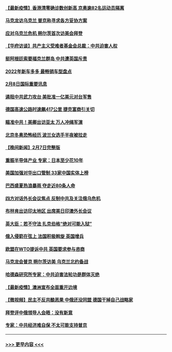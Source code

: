 #### [【最新疫情】香港清零确诊数创新高 京奥逾82名运动员隔离](../pages/prog202/a103343049.md?t=02090801) 
#### [马克龙访乌克兰 普京称寻求各方妥协方案](../pages/prog202/a103342954.md?t=02090801) 
#### [应对乌克兰危机 朔尔茨首次访美会拜登](../pages/prog202/a103342947.md?t=02090801) 
#### [【华府访谈】共产主义受难者基金会总裁：中共迫害人权](../pages/prog202/a103342930.md?t=02090801) 
#### [挺阿根廷索要福克兰群岛 中共遭英国斥责](../pages/prog202/a103342790.md?t=02090801) 
#### [2022年新车多多 最畅销车型盘点](../pages/prog202/a103342839.md?t=02090801) 
#### [2月8日国际重要讯息](../pages/prog202/a103342672.md?t=02090801) 
#### [遏阻中共武力攻台 美批准一亿美元对台军售](../pages/prog202/a103342662.md?t=02090801) 
#### [德国高速公路时速飙417公里 捷克富商引关切](../pages/prog202/a103342520.md?t=02090801) 
#### [瞄准中共！美卿出访亚太 万人冲绳军演](../pages/prog202/a103342575.md?t=02090801) 
#### [北京冬奥恐怖经历 波兰女选手半夜被拉走](../pages/prog202/a103342532.md?t=02090801) 
#### [【晚间新闻】2月7日完整版](../pages/prog202/a103342375.md?t=02090801) 
#### [重振半导体产业 专家：日本至少花10年](../pages/prog202/a103342468.md?t=02090801) 
#### [美国加强对华出口管制 33家中国实体上榜](../pages/prog202/a103342431.md?t=02090801) 
#### [巴西盛夏热浪暴雨 夺走近80条人命](../pages/prog202/a103342430.md?t=02090801) 
#### [四方对话外长会议焦点 反制中共及关注俄乌危机](../pages/prog202/a103342397.md?t=02090801) 
#### [布林肯出访印太地区 出席美日印澳外长会议](../pages/prog202/a103342233.md?t=02090801) 
#### [英大臣：若不守法 扎克伯格“绝对可能入狱”](../pages/prog202/a103342189.md?t=02090801) 
#### [俄入侵箭在弦上 法国积极斡旋 英国增兵](../pages/prog202/a103342243.md?t=02090801) 
#### [欧盟在WTO提诉中共 英国要求参与咨商](../pages/prog202/a103342177.md?t=02090801) 
#### [马克龙会普京 朔尔茨访美 乌克兰北约备战](../pages/prog202/a103342009.md?t=02090801) 
#### [哈德森研究所专家：中共迫害法轮功是群体灭绝](../pages/prog202/a103342017.md?t=02090801) 
#### [【最新疫情】澳洲宣布全面重开边境](../pages/prog202/a103341955.md?t=02090801) 
#### [【微视频】民主不反共酿恶果 中俄还没同盟 德国干掉自己战略家](../pages/prog202/a103341888.md?t=02090801) 
#### [拜登评中俄领导人会晤：没有新意](../pages/prog202/a103341792.md?t=02090801) 
#### [专家：中共经济难自保 不太可能支持普京](../pages/prog202/a103341772.md?t=02090801) 

----
#### [ >>> 更早内容 <<< ](../indexes/prog202-earlier.md)
